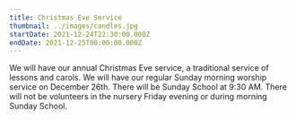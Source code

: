 ```yaml
---
title: Christmas Eve Service
thumbnail: ../images/candles.jpg
startDate: 2021-12-24T22:30:00.000Z
endDate: 2021-12-25T00:00:00.000Z
---
```


We will have our annual Christmas Eve service, a traditional service of lessons and carols. We will have our regular Sunday morning worship service on December 26th. There will be Sunday School at 9:30 AM. There will not be volunteers in the nursery Friday evening or during morning Sunday School.
